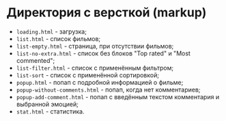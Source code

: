 # Директория с версткой (markup)

* `loading.html` - загрузка;
* `list.html` - список фильмов;
* `list-empty.html` - страница, при отсутствии фильмов;
* `list-no-extra.html` - список без блоков "Top rated" и "Most commented";
* `list-filter.html` - список с применённым фильтром;
* `list-sort` - список с применённой сортировкой;
* `popup.html` - попап с подробной информацией о фильме;
* `popup-without-comments.html` - попап, когда нет комментариев;
* `popup-add-comment.html` - попап с введённым текстом комментария и выбранной эмоцией;
* `stat.html` - статистика.